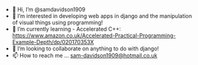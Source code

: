 - 👋 Hi, I’m @samdavidson1909
- 👀 I’m interested in developing web apps in django and the manipulation of visual things using programming!
- 🌱 I’m currently learning - Accelerated C++: https://www.amazon.co.uk/Accelerated-Practical-Programming-Example-Depth/dp/020170353X
- 💞️ I’m looking to collaborate on anything to do with django!
- 📫 How to reach me ... sam-davidson1909@hotmail.co.uk

<!---
samdavidson1909/samdavidson1909 is a ✨ special ✨ repository because its `README.md` (this file) appears on your GitHub profile.
You can click the Preview link to take a look at your changes.
--->
